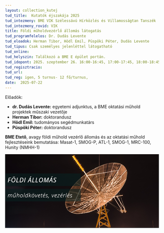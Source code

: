 ```yaml
---
layout: collection_kutej
tud_title:  Kutatók éjszakája 2025
tud_intezmeny: BME VIK Szélessávú Hírközlés és Villamosságtan Tanszék
tud_intezmeny_rovid: VIK
title: Földi műholdvezérlő állomás látogatás
tud_programfelelos: Dr. Dudás Levente
tud_eloadok: Herman Tibor, Hödl Emil, Püspöki Péter, Dudás Levente
tud_tipus: Csak személyes jelenléttel látogatható
tud_online: 
tud_helyszin: Találkozó a BME E épület portán.
tud_idopont: 2025. szeptember 26. 16:00-16:45, 17:00-17:45, 18:00-18:45, 19:00-19:45, 20:00-20:45
tud_regisztracio: 
tud_url: 
tud_reg: igen, 5 turnus- 12 fő/turnus, 
date:  2025-07-22
---
```

Előadók:
- **dr. Dudás Levente:** egyetemi adjunktus, a BME oktatási műhold projektek műszaki vezetője
- **Herman Tibor:** doktorandusz
- **Hödl Emil:** tudományos segédmunkatárs
- **Püspöki Péter:** doktorandusz



**BME Etető**, avagy földi műhold vezérlő állomás és az oktatási műhold fejlesztéseink bemutatása: Masat-1, SMOG-P, ATL-1, SMOG-1, MRC-100, Hunity (NMHH-1)



![Földi műhold vezérlő állomás látogatás](../2025/images/foldi-muhold-vezerlo-allomas-latogatas.png)
